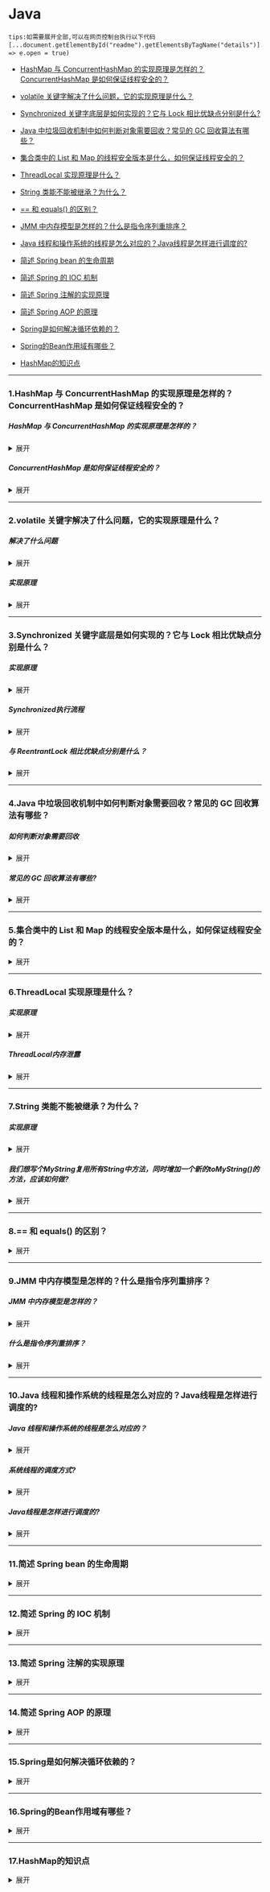 # Java

     
   ```
   tips:如需要展开全部,可以在网页控制台执行以下代码
   [...document.getElementById("readme").getElementsByTagName("details")].forEach(e => e.open = true)
   ```

* [HashMap 与 ConcurrentHashMap 的实现原理是怎样的？ConcurrentHashMap 是如何保证线程安全的？](#1)

* [volatile 关键字解决了什么问题，它的实现原理是什么？](#2)

* [Synchronized 关键字底层是如何实现的？它与 Lock 相比优缺点分别是什么?](#3)

* [Java 中垃圾回收机制中如何判断对象需要回收？常见的 GC 回收算法有哪些？](#4)

* [集合类中的 List 和 Map 的线程安全版本是什么，如何保证线程安全的？](#5)

* [ThreadLocal 实现原理是什么？](#6)

* [String 类能不能被继承？为什么？](#7)

* [== 和 equals() 的区别？](#8)

* [JMM 中内存模型是怎样的？什么是指令序列重排序？](#9)

* [Java 线程和操作系统的线程是怎么对应的？Java线程是怎样进行调度的? ](#10)

* [简述 Spring bean 的生命周期](#11)

* [简述 Spring 的 IOC 机制](#12)

* [简述 Spring 注解的实现原理](#13)

* [简述 Spring AOP 的原理 ](#14)

* [Spring是如何解决循环依赖的？](#15)

* [Spring的Bean作用域有哪些？](#16)

* [HashMap的知识点](#17)



------

### <span id="1">1.HashMap 与 ConcurrentHashMap 的实现原理是怎样的？ConcurrentHashMap 是如何保证线程安全的？</span>

##### HashMap 与 ConcurrentHashMap 的实现原理是怎样的？
<details>
<summary>展开</summary>
在JDK1.7中，ConcurrentHashMap采用的是分段数组+链表的方式实现的，HashMap 则是采用数组+链表的方式实现的。

在JDK1.8中，ConcurrentHashMap采用的数据结构 和 HashMap的结构一样为 数组+链表/红黑二叉树。
</details>

##### ConcurrentHashMap 是如何保证线程安全的？
<details>
<summary>展开</summary>
JDK 1.7 中使用分段锁，一个 ConcurrentHashMap 里包含一个 Segment 数组。Segment 的结构和 HashMap 类似，是一种数组和链表结构，一个 Segment 包含一个 HashEntry 数组，每个 HashEntry 是一个链表结构的元素，每个 Segment 守护着一个 HashEntry 数组里的元素，当对 HashEntry 数组的数据进行修改时，必须首先获得对应的 Segment 的锁。
  
JDK 1.8 中，取消类 Segment 分段锁，采用Node + CAS + Synchronized来保证并发安全。synchronized 只锁定当前链表或红黑二叉树的首节点。
当 HashEntry 对象组成的链表长度超过 TREEIFY_THRESHOLD 时，链表转换为红黑树，提升性能。底层变更为数组 + 链表 + 红黑树
</details>

------ 
### <span id="2">2.volatile 关键字解决了什么问题，它的实现原理是什么？</span>

##### 解决了什么问题
<details>
<summary>展开</summary>
volatile 解决了可见性、防止重排序的问题。

* 可见性：可见性问题主要指一个线程修改了共享变量值，而另一个线程却看不到。引起可见性问题的主要原因是每个线程拥有自己的一个高速缓存区。volatile关键字能有效的解决这个问题。
* 防止重排序：操作系统可以对指令进行重排序，volatile可以防止重排序。
</details>

##### 实现原理
<details>
<summary>展开</summary>

* 可见性的实现原理：
被volatile修饰的变量会存在一个“:Lock”前缀，Lock可以理解为CPU指令集的一种锁，同时该指令会将当前处理器缓存行的数据直接写入系统内存中，写的操作会导致其他CPU里缓存了该地址的数据无效，当处理器发现本地缓存失效后，就会从内存中获取最新的值，这样就保证了变量的可见性。

* 防止重排序的实现原理：
JMM为了优化性能，在不改变正确原意的情况下，允许编译器和处理器对指令进行重排序。
volatile防止重排的实现是基于happens-before，其中happens-before有一条规则，所有的volatile域的读应该在volatile域的写之后。为了实现 volatile 内存语义时，编译器在生成字节码时，会在指令序列中插入内存屏障来禁止特定类型的处理器重排序。
</details>

------ 

### <span id="3">3.Synchronized 关键字底层是如何实现的？它与 Lock 相比优缺点分别是什么？</span>

##### 实现原理
<details>
<summary>展开</summary>
1. synchronized修饰的同步语句块，实现是使用monitorenter和monitorexit指令，其中monitorenter指向同步代码块开始位置，monitorexit指向同步代码块结束的位置。

2. synchronized修饰的方法，则是用acc_synchronized 来标记，该标识指明了该方法是一个同步方法。
3. 两者的本质都是对对象监视器 monitor 的获取。
</details>

##### Synchronized执行流程
<details>
<summary>展开</summary>
1. 判断Mark word里是否是当前线程，且偏向锁状态为true，如果是，则获得偏向锁。

3. 如果不是，那么执行CAS将Mark work修改为当前线程，如果成功，则获得偏向锁，并设置偏向锁为true。否则发生竞争，撤销偏向锁，升级为轻量级锁。
4. 当前线程执行CAS，将mark word替换为锁记录指针。如果成功获得轻量级锁。如果失败，当前线程尝试自旋获取锁，如果获取到，处于轻量级锁。如果一定次数后没获取到锁，锁升级为重量级锁。
5. 重量级锁是独占锁。通过monitor对象实现。monitor enter 进入数+1，当前线程获得锁，如果其他线程已经获得锁，那么该线程阻塞，直到锁计数为0。monitor exit表示锁计数-1，直到进入数为0时，当前线程释放锁。

</details>

##### 与 ReentrantLock 相比优缺点分别是什么？
<details>
<summary>展开</summary>
1. 实现：synchronized 是 JVM 实现的，是一个关键字 ，Lock 是 接口，基于JDK实现的；

3. 性能：JDK1.6后对synchronized优化后，两者性能差距不大。
4. 锁：synchronized是非公平锁，而ReentrantLock既可以是公平也可以是非公平。
5. 绑定锁的条件：synchronized只支持一个条件，ReentrantLock则可以支出多个条件。

除非要使用ReentrantLock的高级功能外，基于都是用synchronized，因为synchronized会自动释放锁，不会导致死锁，并且是jvm原生支持的。

</details>

------ 

### <span id="4">4.Java 中垃圾回收机制中如何判断对象需要回收？常见的 GC 回收算法有哪些？</span>

##### 如何判断对象需要回收
<details>
<summary>展开</summary>
JVM判断对象是否需要被回收，主要是有两种方法:

* 引用计数法
给对象添加一个引用计数，当被引用时引用计数+1，当引用失效时，引用计数-1。当引用计数为0的时候，代表该对象可以被回收。
但是引用计数法有一个问题，就是无法解决相互依赖，两个对象出现循环引用的情况下，此时引用计数器永远不为 0，导致无法对它们进行回收。 正因为循环引用的存在，因此 Java 虚拟机不使用引用计数算法。

* 可达性分析算
通过GC root作为起始点往下搜索，能够到达的对象都是不需要回收的，不能到达的需要被回收。
GC Root一般包含以下内容：
    * 虚拟机栈引用的对象
    * 本地方法栈引用的对象
    * 方法区中静态属性引用的对象
    * 方法区中常量引用的对象
</details>

##### 常见的 GC 回收算法有哪些?
<details>
<summary>展开</summary>

* 标记-清除算法
将存活的对象进行标记，会被标记的会被清除
缺点：标记和清除的效率不高，且会产生大量的内存随便，导致无法创建大对象。

* 标记-整理算法
将存活的对象进行标记，然后将存活的对象移动到一端，然后把剩余的空间清除。

* 复制算法
将内存分为两块，每次只是用一块，当该块内存满了之后，就复制到另一块内存上，将该内存块进行清理。主要的缺点就是只能使用内存的一部分。
就比如Hotspot中就将新生代分为了三部分，一个Eden区和两个Survivor区，每次只使用E区和一个S区，当进行回收的时候，就会把将 Eden 和 Survivor 中还存活着的对象一次性复制到另一块 Survivor 空间上，最后清理 Eden 和使用过的那一块 Survivor。 
HotSpot 虚拟机的 Eden 和 Survivor 的大小比例默认为 8:1，保证了内存的利用率达到 90%。如果每次回收有多于 10% 的对象存活，那么一块 Survivor 空间就不够用了，此时需要依赖于老年代进行分配担保，也就是借用老年代的空间存储放不下的对象。 

* 分代回收算法
现在的商业虚拟机采用分代收集算法，它根据对象存活周期将内存划分为几块，不同块采用适当的收集算法。 一般将堆分为新生代和老年代。 
新生代：复制算法
老年代：标记清除、标记整理
</details>

------ 

### <span id="5">5.集合类中的 List 和 Map 的线程安全版本是什么，如何保证线程安全的？</span>
<details>
<summary>展开</summary>
在平常开发中，经常使用的List 就是 ArrayList 和 LinkedList，这两个都不是线程安全的。经常使用的Map 就是HashMap，也不是线程安全的。

所以在多线程并发下，这些就不能使用了，必须使用线程安全的容器。

### List
1. 使用Collections.synchronizedList(List<T> list) 可以将其包装成一个线程安全的 List。
2. Vector：在它的大部分方法上添加了 synchronized 关键字，用来保证线程安全。

### Map
1. 使用Collections.synchronizedMap(Map<T> map) 可以将其包装成一个线程安全的 Map。
2. HashTable：在它的大部分方法上添加了 synchronized 关键字，用来保证线程安全。HashTable 的 Key 和 Value 都不允许为 null。
3. ConcurrentHashMap ：1.8之前采用分段锁，1.8之后取消分段锁，采用Node + CAS + Synchronized来保证并发安全

### Set
1. 使用Collections.synchronizedSet(Set<T> set) 可以将其包装成一个线程安全的 Set。
2. ConcurrentSkipListSet


### Queue
1. ConcurrentLinkedQueue：通过无锁的方式(CAS)，实现了高并发状态下的高性能
2. ConcurrentLinkedDeque：通过无锁的方式(CAS)，实现了高并发状态下的高性能
3. LinkedBlockingDeque：一个线程安全的双端队列实现。它的内部使用链表结构，每一个节点都维护了一个前驱节点和一个后驱节点。
</details>

------ 

### <span id="6">6.ThreadLocal 实现原理是什么？</span>

##### 实现原理
<details>
<summary>展开</summary>
ThreadLocal为每个线程都提供了变量的副本，使得每个线程在某一时间访问到的并非同一个对象，这样就隔离了多个线程对数据的数据共享。

实现原理：
1. 每个线程都会有一个变量threadLocals,这个threadLocals就是通过ThreadLocal进行维护的ThreadLocalMap，
2. 这个map是key-val结构的；Map里面的key为ThreadLocal的弱引用，value为需要共享的值。所以每个线程只能拿到根据自己创建的ThreadLocal去ThreadLocalMap中获取对象，到达了线程隔离的效果。
</details>

##### ThreadLocal内存泄露
<details>
<summary>展开</summary>

1. ThreadLocal是被ThreadLocalMap以弱引用的方式关联着。

3. 因此如果ThreadLocal没有被ThreadLocalMap以外的对象引用，则在下一次GC的时候，ThreadLocal实例就会被回收，那么此时ThreadLocalMap里的一组KV的K就是null了
4. 因此在没有额外操作的情况下，此处的V便不会被外部访问到，而且只要Thread实例一直存在，Thread实例就强引用着ThreadLocalMap，因此ThreadLocalMap就不会被回收
5. 这些key为null的Entry的value就会一直存在一条强引用链：Thread Ref -> Thread -> ThreaLocalMap -> Entry -> value，而这块value永远不会被访问到了，所以存在着内存泄露。

注意：如果频繁的在线程中new ThreadLocal对象，在使用结束时，最好调用ThreadLocal.remove来释放其value的引用，避免在ThreadLocal被回收时value无法被访问却又占用着内存

</details>

------ 

### <span id="7">7.String 类能不能被继承？为什么？</span>

##### 实现原理
<details>
<summary>展开</summary>
String类是被final关键字修饰了，所以无法被继承。
因为将引用声明作final，就不能改变这个引用了，编译器会检查代码，如果试图将变量再次初始化的话，编译器会报编译错误。

对于 final 域，编译器和处理器要遵守两个重排序规则：
1. 在构造函数内对一个 final 域的写入，与随后把这个被构造对象的引用赋值给一个引用变量，这两个操作之间不能重排序。
2. 初次读一个包含 final 域的对象的引用，与随后初次读这个 final 域，这两个操作之间不能重排序。

写 final 域的重排序规则：
编译器要求在 写final域 之后，构造函数return之前插入一个StoreStore障屏，确保屏障前的写操作在屏障后的写操作之前。

读 final 域的重排序规则：
编译器要求在 读final域 之前，插入一个LoadLoad屏障，确保屏障前的读操作在屏障后的读操作之前。
</details>

##### 我们想写个MyString复用所有String中方法，同时增加一个新的toMyString()的方法，应该如何做?
<details>
<summary>展开</summary>

因为String类是final，所以我们无法继承重写，但是可以使用组合的方式来实现，
```
    class MyString{
    
        private String innerString;
    
        // ...init & other methods
    
        // 支持老的方法
        public int length(){
            return innerString.length(); // 通过innerString调用老的方法
        }
    
        // 添加新方法
        public String toMyString(){
            //...
        }
    }
```
</details>

------ 

### <span id="8">8.== 和 equals() 的区别？</span>

<details>
<summary>展开</summary>

== : 它的作用是判断两个对象的地址是不是相等。即，判断两个对象是不是同一个对象(基本数据类型==比较的是值，引用数据类型==比较的是内存地址)。

equals() : 它的作用也是判断两个对象是否相等。但它一般有两种使用情况：

* 情况 1：类没有覆盖 equals() 方法。则通过 equals() 比较该类的两个对象时，等价于通过“==”比较这两个对象。
* 情况 2：类覆盖了 equals() 方法。一般，我们都覆盖 equals() 方法来两个对象的内容相等；若它们的内容相等，则返回 true (即，认为这两个对象相等)。
</details>

------ 

### <span id="9">9.JMM 中内存模型是怎样的？什么是指令序列重排序？</span>

##### JMM 中内存模型是怎样的？
<details>
<summary>展开</summary>

![](https://github.com/binbinshan/Review-Up/blob/master/images/Java/16164236743234.jpg)

每个线程都有自己的工作内存，是CPU级别的缓存：
1. 首先从主内存中read数据，然后load到工作内存中
2. 线程use数据，进行操作
3. 线程assign(赋值)到自己的工作内存中
4. 工作内存再去stroe(存储)变量 write到主内存中。

这也就解释了多线程操作同一个数据可能出现的问题 ，主要就是因为把变量保存本地内存中，而不是直接在主存中进行读写。这就可能造成一个线程在主存中修改了一个变量的值，而另外一个线程还继续使用它在寄存器中的变量值的拷贝，造成数据的不一致。

</details>

##### 什么是指令序列重排序？
<details>
<summary>展开</summary>
JMM为了优化性能，在不改变正确原意的情况下，允许编译器和处理器对指令(代码)进行重排序。
在有些情况下需要代码不能进行重排，必须保证其的有序性。可以使用volatile关键字保证有序性。
</details>

------ 

### <span id="10">10.Java 线程和操作系统的线程是怎么对应的？Java线程是怎样进行调度的? </span>

##### Java 线程和操作系统的线程是怎么对应的？
<details>
<summary>展开</summary>

###### 线程实现
Java线程是用本地线程实现的，所以使用线程的Java程序与使用线程的本地程序没有区别。“Java 线程”只是属于 JVM 进程的线程。

###### 线程状态
* 操作系统中的线程，只有ready、running、waiting三种状态
    * ready:表示线程已经被创建，正在等待系统调度分配CPU使用权
    * running:表示线程获得了CPU使用权，正在进行运算
    * waiting:表示线程等待，让出CPU资源给其他线程使用

* Java线程状态存在6种，NEW、RUNNABLE、BLOCKED、WAITING、TIMED_WAITING、TERMINATED
    * NEW、TERMINATED 这两种状态实际上并不属于系统线程的运行状态，是Java线程独有的状态。
    * RUNNABLE 对应操作系统线程中的 ready、running
    * BLOCKED、WAITING、TIMED_WAITING 对应操作系统中 waiting
</details>

##### 系统线程的调度方式?
<details>
<summary>展开</summary>

线程调度是指系统为线程分配处理器使用权的过程，主要调度方式分两种，分别是：
* 协同式线程调度 ：线程执行时间由线程本身来控制，线程把自己的工作执行完之后，要主动通知系统切换到另外一个线程上。最大好处是实现简单，且切换操作对线程自己是可知的，没有同步问题，坏处是线程执行时间不可控制，如果一个线程有问题，可能一直阻塞在那里。

* 抢占式线程调度：每个线程将由系统来分配执行时间，线程的切换不由线程本身来决定（Java中，Thread.yield()可以让出执行时间，但无法获取执行时间）。线程执行时间系统可控，也不会有一个线程导致整个进程阻塞。
</details>

##### Java线程是怎样进行调度的?
<details>
<summary>展开</summary>

Java线程的调度模式使用的抢占式线程调度。
如果希望系统能给某些线程多分配一些时间，给一些线程少分配一些时间，可以通过设置线程优先级来完成，Java语言一共10个级别的线程优先级，在两线程同时处于ready状态时，优先级越高的线程越容易被系统选择执行。
但优先级并不是很靠谱，因为Java线程是通过映射到系统的原生线程上来实现的，所以线程调度最终还是取决于操作系统。
</details>




------ 

### <span id="11">11.简述 Spring bean 的生命周期</span>

<details>
<summary>展开</summary>

# 简述 Spring bean 的生命周期

![](https://github.com/binbinshan/Review-Up/blob/master/images/Java/16260070649694.jpg)

Bean 的生命周期概括起来就是 4 个阶段：
* 实例化（Instantiation）

* 属性赋值（Populate）

* 初始化（Initialization）

* 销毁（Destruction）


### 详细步骤

* 实例化：第 1 步，实例化一个 bean 对象；

* 属性赋值：第 2 步，为 bean 设置相关属性和依赖；

* 初始化：第 3~7 步，步骤较多，其中第 5、6 步为初始化操作，第 3、4 步为在初始化前执行，第 7 步在初始化后执行，该阶段结束，才能被用户使用；

* 销毁：第 8~10步，第8步不是真正意义上的销毁（还没使用呢），而是先在使用前注册了销毁的相关调用接口，为了后面第9、10步真正销毁 bean 时再执行相应的方法。

具体步骤：
1. Spring对Bean进行实例化（相当于程序中的new Xx()）

2. Spring将值和Bean的引用注入进Bean对应的属性中

3. 如果Bean实现了Aware接口，就能在 bean 中获得相应的 Spring 容器资源。比如bean的id属性、当前BeanFactory容器的引用等。

4. 如果Bean实现了BeanPostProcess接口，Spring将调用它们的postProcessBeforeInitialization（初始化前置处理）方法（作用是在Bean实例创建成功后对进行增强处理，如对Bean进行修改，增加某个功能）

5. 如果Bean实现了InitializingBean接口，Spring将调用它们的afterPropertiesSet方法，作用是在Bean的全部属性设置成功后执行的初始化方法。

6. 在配置文件中对Bean使用init-method声明初始化，与实现InitializingBean接口的作用一样，作用都是在Bean的全部属性设置成功后执行的初始化方法，

7. 如果Bean实现了BeanPostProcess接口，Spring将调用它们的postProcessAfterInitialization（初始化后置处理）方法（作用与6的一样，只不过6是在Bean初始化前执行的，而这个是在Bean初始化后执行的，时机不同 )

8. 经过以上的工作后，Bean将一直驻留在应用上下文中给应用使用，直到应用上下文被销毁

9. 如果Bean实现了DispostbleBean接口，Spring将调用它的destory方法，作用与在配置文件中对Bean使用destory-method属性的作用一样，都是在Bean实例销毁前执行的方法。



### 总结
Spring Bean 的生命周期：

1. 首先是实例化、属性赋值、初始化、销毁这 4 个大阶段；

3. 然后初始化的具体操作，有 Aware 接口的依赖注入、BeanPostProcessor 在初始化前后的处理以及 InitializingBean 和 init-method 的初始化操作；

4. 销毁的具体操作，有注册相关销毁回调接口，最后通过DisposableBean 和 destory-method 进行销毁。

</details>



------ 

### <span id="12">12.简述 Spring 的 IOC 机制</span>

<details>
<summary>展开</summary>


IOC叫做控制反转，是一种设计思想，意味着你将设计好的对象交给容器控制，而不是在对象内部直接创建。

* 谁控制谁，控制了什么？

> 首先解释下控制是什么意思？控制就是对象创建、初始化、销毁。

创建对象：原来创建对象是通过new一下，现在spring容器给创建了。

初始化：原来通过构造器或者setter方法赋值，现在 Spring容器给自动注入了

销毁：之前给对选哪个赋值null或者销毁操作，现在spring容器负责销毁。

IOC解决了繁琐的管理对象声明周期的操作，解耦了我们的代码。

* 为什么是反转，反转了些什么

传统应用程序中，通过引入对象来主动获取依赖对象，这是正转。

Spring中，通过容器来创建和注入对象，对象只是被动的接受依赖对象，依赖对象的获取方式被容器反转了，这是反转。

反转后，我们无法决定对象生命周期的任何阶段，最多借助spring的扩展做一些小动作。

</details>



------ 

### <span id="13">13.简述 Spring 注解的实现原理</span>

<details>
<summary>展开</summary>

1. Spring如何使用注解机制完成自动装配
Java实例构造时会调用默认父类无参构造方法，Spring正是利用了这一点，让"操作元素的代码"得以执行。

【两种处理策略】
1. 类级别的注解：如@Component、@Repository、@Controller、@Service以及JavaEE6的@ManagedBean和@Named注解，都是添加在类上面的类级别注解。
Spring容器根据注解的过滤规则扫描读取注解Bean定义类，并将其注册到Spring IoC容器中。

2. 类内部的注解：如@Autowire、@Value、@Resource以及EJB和WebService相关的注解等，都是添加在类内部的字段或者方法上的类内部注解。
SpringIoC容器通过Bean后置注解处理器解析Bean内部的注解。


注解注入在 XML 注入之前执行。因此，XML 配置会覆盖通过这两种方法连接的属性的注释。

</details>



------ 

### <span id="14">14.简述 Spring AOP 的原理 </span>

<details>
<summary>展开</summary>

Spring AOP的实现是采用动态代理。

* Spring AOP 默认为 AOP 代理使用标准的 JDK 动态代理。这允许代理任何接口。

* Spring AOP 也可以使用 CGLIB 代理。默认情况下，如果业务对象未实现接口，则使用 CGLIB。



### JDK动态代理
动态代理(JDK代理/接口代理)，使用的JDK API，需要目标对象实现了接口才可以。(因为JDK代理需要用构造方法动态获取具体的接口信息，如果不实现接口的话，没法初始化）
JDK中生成代理对象主要涉及的类有java.lang.reflect Proxy，主要方法为
```
//返回一个指定接口的代理类实例，该接口可以将方法调用指派到指定的调用处理程序。
static Object newProxyInstance(ClassLoader loader,Class<?>[] interfaces,InvocationHandler h ) 

 ClassLoader loader    //指定当前目标对象使用类加载器
 Class<?>[] interfaces //目标对象实现的接口的类型
 InvocationHandler h   //事件处理器（下方处理方法）
```
java.lang.reflect InvocationHandler，主要方法为
```
// 在代理实例上处理方法调用并返回结果。
Object invoke(Object proxy, Method method, Object[] args) 
```

### CGLIB动态代理
cglib (Code Generation Library )是一个第三方代码生成类库，CGLIB会让生成的代理类继承被代理类，并在代理类中对代理方法进行强化处理，使用cglib代理的对象则无需实现接口，但是无法代理被final修饰的类。
代理类将委托类作为自己的父类，并为其中的非final委托方法创建两个方法：
* 一个是与委托方法签名相同的方法，它在方法中会通过super调用委托方法；
* 另一个是代理类独有的方法。在代理方法中，它会判断是否存在实现了MethodInterceptor接口的对象，若存在则将调用intercept方法对委托方法进行代理。

底层将方法全部存入一个数组中，通过数组索引直接进行方法调用。



</details>



------ 

### <span id="15">15.Spring是如何解决循环依赖的？</span>

<details>
<summary>展开</summary>

Spring中的依赖注入有两种形式：

* 构造函数的依赖注入
* Setter的依赖注入

Spring官方文档上写到The Spring team generally advocates constructor injection**(Spring团队通常支持构造函数注入)**，但是只有注入方式是**setter**且**singleton** ，才不会有循环依赖问题。

解决循环依赖主要是利用三级缓存：
```
 //一级缓存
	/** Cache of singleton objects: bean name to bean instance. */
	private final Map<String, Object> singletonObjects = new ConcurrentHashMap<>(256);
//三级缓存
	/** Cache of singleton factories: bean name to ObjectFactory. */
	private final Map<String, ObjectFactory<?>> singletonFactories = new HashMap<>(16);
//二级缓存
	/** Cache of early singleton objects: bean name to bean instance. */
	private final Map<String, Object> earlySingletonObjects = new HashMap<>(16);

```

* 第一级缓存（也叫单例池）singletonObjects：存放已经经历了完整生命周期的Bean对象。

* 第二级缓存：earlySingletonObjects，存放早期暴露出来的Bean对象，Bean的生命周期未结束（属性还未填充完）。

* 第三级缓存："Map<String, ObjectFactory<?>>" singletonFactories，存放可以生成Bean的工厂。

所以Spring解决循环依赖依靠的是Bean的"中间态"这个概念，具体是依赖三级缓存来实现的。

### 核心逻辑
假设A、B循环引用：
* 实例化A的时候就将其放入三级缓存中，接着属性赋值的时候，发现依赖了B

* 同样的流程将B实例化后放入三级缓存，接着去填充属性时又发现B依赖A

* B先查一级缓存，没有A，再查二级缓存，还是没有A，再查三级缓存，找到了A然后把三级缓存里面的这个A，如果没有AOP代理的话，直接将A的原始对象注入B，如果有AOP代理，就进行AOP处理获取代理后的对象A，然后将A放到二级缓存里面，并删除三级缓存里面的A。

* 完成B的初始化后，进行属性填充和初始化，这时候B完成后，就去完成剩下的A的步骤，此时B已经创建结束，直接从一级缓存里面拿到B，然后完成创建，并将A自己放到一级缓存里面。


### 代码实现
1. 调用doGetBean()方法，想要获取beanA，于是调用getSingleton()方法从缓存中查找beanA

3. 在getSingleton()方法中，从一级缓存中查找，没有，返回null
4. doGetBean()方法中获取到的beanA为null，于是走对应的处理逻辑，调用getSingleton()的重载方法（参数为ObjectFactory的)
5. 在getSingleton()方法中，先将beanA_name添加到一个集合中，用于标记该bean正在创建中。然后回调匿名内部类的creatBean方法
6. 进入AbstractAutowireCapableBeanFactory#ndoCreateBean，先反射调用构造器创建出beanA的实例，然后判断:是否为单例、是否允许提前暴露引用(对于单例一般为true)、是否正在创建中（即是否在第四步的集合中）。判断为true则将beanA添加到【三级缓存】中
7. 对beanA进行属性填充，此时检测到beanA依赖于beanB，于是开始查找beanB
8. 调用doGetBean()方法，和上面beanA的过程一样，到缓存中查找beanB，没有则创建，然后给beanB填充属性
9. 此时 beanB依赖于beanA，调用getSingleton()获取beanA，依次从一级、二级、三级缓存中找，此时从三级缓存中获取到beanA的创建工厂，通过创建工厂获取到singletonObject，此时这个singletonObject指向的就是上面在doCreateBean()方法中实例化的beanA
10. 这样beanB就获取到了beanA的依赖，于是beanB顺利完成实例化，并将beanA从三级缓存移动到二级缓存中
11. 随后beanA继续他的属性填充工作，此时也获取到了beanB，beanA也随之完成了创建，回到getsingleton()方法中继续向下执行，将beanA从二级缓存移动到一级缓存中


</details>


------ 

### <span id="16">16.Spring的Bean作用域有哪些？</span>

<details>
<summary>展开</summary>

Spring Bean 中所说的作用域，在配置文件中即是“scope”，在面向对象程序设计中作用域一般指对象或变量之间的可见范围。

而在Spring容器中是指其创建的Bean对象相对于其他Bean对象的请求可见范围。

* Singleton: Spring IOC容器中仅存在一个Bean，单例的形式，Bean的缺省作用域。

* Prototype: 每次从容其中调用Bean的时候都会创建一个Bean。

* Request: 每次Http请求都创建一个Bean。

* Session: 每个用户Session可以产生一个新的Bean，不同用户之间的Bean互不影响。

* application:仅在ServletContext的生命周期内有效。

* websocket:将单个 bean 定义范围限定为WebSocket。


另外在加载对象的时机上分为懒汉式和饿汉式：

* 懒汉式：Spring默认是不启用 懒加载的，属性是 ”lazy-init“ 的bean Spring初始化阶段不会进行init并且依赖注入，当第一次进行getBean时候进行初始化并依赖注入。

* 饿汉式：在进行getBean的时候会从缓存里取，因为容器初始化阶段已经初始化了。

* 单例模式下的Bean存在懒汉式和饿汉式，而非单例的Bean则是自动启动懒加载模式，没有饿汉模式。



</details>



------ 

### <span id="17">17.HashMap的知识点</span>

<details>
<summary>展开</summary>

1. HashMap的底层数据结构？

    JDK1.7中，HashMap采用的数据结构为数组+链表。如果哈希冲突时，插入链表是采用头插法。

    JDK1.8中，HashMap采用的数据结构为数组+链表/红黑二叉树。如果哈希冲突时，插入链表是采用尾插法。

2. 为什么要使用尾插法？

    使用头插会改变链表的上的顺序，但是如果使用尾插，在扩容时会保持链表元素原本的顺序，就不会出现链表成环的问题了。

    即使JDK1.8中HashMap的不会因为扩容导致死循环，但是也不适合在多线程中使用，因为put/get方法都没有加同步锁。

3. 为什么使用红黑树呢？

    之所以选择红黑树是为了解决二叉查找树的缺陷，二叉查找树在特殊情况下会变成一条线性结构，这样遍历的时间复杂度和链表一样都是O(N)。

    而红黑树在插入新数据后可能需要通过左旋，右旋、变色这些操作来保持平衡，引入红黑树就是为了查找数据快，解决链表查询深度的问题，

    我们知道红黑树属于平衡二叉树，但是为了保持“平衡”是需要付出代价的，但是该代价所损耗的资源要比遍历线性链表要少，所以当长度大于8的时候，会使用红黑树，如果链表长度很短的话，根本不需要引入红黑树，引入反而会慢。


4. 为什么会线程不安全？

    在jdk1.7中，在多线程环境下，扩容时会造成环形链或数据丢失。

    在jdk1.8中，在多线程环境下，会发生数据覆盖的情况。

5. 有什么线程安全的类代替么?

    可以使用Hashtable、CurrentHashMap。

6. 默认初始化大小是多少？为什么大小都是2的幂？

    默认初始化大小是16，这是为了实现Hash的均匀分布。

    HashMap没有采用常见对hash值进行取模的方式计算地址，而是采用了Hash值和(数组长度-1)进行与运算，首先两种方式的效果是一样的，这是因为HashMap中数组的长度始终是2的平方。采用与运算的原因是效率更高，

1. HashMap的扩容方式？负载因子是多少？为什是这么多？

    当HashMap中数组元素的数量个数达到了 HashMap * 负载因子，默认值0.75f, 就进行扩容。比如有一个16大小的HashMap，当数组里面要放第13个元素的时候，就会进行扩容。

    扩容分为两步：

        1. 扩容：创建一个新的Entry空数组，长度是原数组的2倍。

        2. reHash：遍历原Entry数组，把所有的Entry重新Hash到新数组。

    reHash 需要把hash值和扩大后的数组长度-1 与运算 ----> (HashCode（Key） & （Length - 1）)。

    这里需要注意，当链表的长度到达8时，会转换为红黑树，但是这里如果当前数组小于64，就会先扩容数组。

8. HashMap是怎么处理hash碰撞的？

    hash碰撞是因为还是可能会hash值一样，导致出现地址相同的情况，所以HashMap会采用拉链法解决，形成一个链表；

    当链表的长度达到8的时候，就会扩展为红黑树。当长度小于等于6的时候，就会退化为链表。

9. hash的计算规则？

    HashMap 把 hashCode()计算出的值进行了优化，将hash值 与 hash值右移16位的hash值 进行异或，这样hash值高低位就都参与了计算。


10. 为啥我们重写equals方法的时候需要重写hashCode方法呢？

    在没有覆盖equals方法的情况下，equals和 == 一样，对基本类型比较的是值，对引用对象比较的是内存地址。

    如果只重写equals(例如根据对象的字段判断是否相同)，却没有重写hashCode，则可能会导致两个字段值相同的对象equals是相同的，但是hashCode是不同的。违背了equals 为 true ， hashCode 必须相等。

    例如在HashMap中使用自定义对象作为key的时候，如果不重写equles和hashCode方法，那么这个时候正常使用是没有问题的;

    假设只重写了自定义对象的equals方法，却没有重写hashCode方法，就会导致hash值不一样，那么在put时，HashMap里面本来有这个key，但是因为hash不一样，导致了put操作成功。逻辑上是不符合规范的，get时取出来的也可能是自己另一个的value。

11. 你能简单介绍下ConcurrentHashMap吗？

    JDK 1.7 中使用分段锁，一个 ConcurrentHashMap 里包含一个 Segment 数组。一个 Segment 包含一个 HashEntry 数组，HashEntry 的结构和 HashMap 类似，是一种数组和链表结构，每个 Segment 守护着一个 HashEntry 数组里的元素，当对 HashEntry 数组的数据进行修改时，必须首先获得对应的 Segment 的锁。

    JDK 1.8 中，取消类 Segment 分段锁，采用Node + CAS + Synchronized来保证并发安全。synchronized 只锁定当前链表或红黑二叉树的首节点。
    当 HashEntry 对象组成的链表长度超过 TREEIFY_THRESHOLD 时，链表转换为红黑树，提升性能。底层变更为数组 + 链表 + 红黑树

    JDK1.8中，比如两个线程都是在node[5]这个位置进行put，同一个时间，只有一个线程能成功执行这个CAS，就是说刚开始先获取一下node[5]这个位置的值，null，然后执行CAS，比较一下，把值put进去这条数据，同时间，其他的线程执行CAS，都会失败。

    如果其他人失败了，就会发现，node[5]这位置，已经给刚才又人放进去值了，就需要在这个位置基于链表+红黑树来进行处理，synchronized(node[5])，加锁，基于链表或者是红黑树在这个位置插进去自己的数据。

    如果是对数组里同一个位置的元素进行操作，才会加锁串行化处理；如果是对数组不同位置的元素操作，此时大家可以并发执行的
</details>
